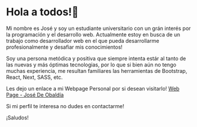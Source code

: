# Hola a todos!👋
Mi nombre es José y soy un estudiante universitario con un grán interés por la programación y el desarrollo web. Actualmente estoy en busca de un trabajo como desarrollador web en el que pueda desarrollarme profesionalmente y desafiar mis conocimientos!

Soy una persona metódica y positiva que siempre intenta estár al tanto de las nuevas y más óptimas tecnologias, por lo que si bien aún no tengo muchas experiencia, me resultan familiares las herramientas de Bootstrap, React, Next, SASS, etc.

Les dejo un enlace a mi Webpage Personal por si desean visitarlo!
[Web Page - José De Obaldía](https://www.instagram.com/)

Si mi perfil te interesa no dudes en contactarme!

¡Saludos!
